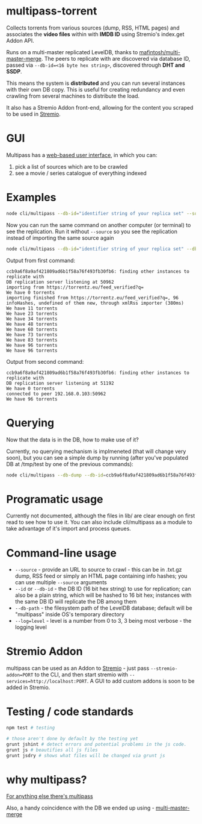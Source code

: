 # multipass-torrent

Collects torrents from various sources (dump, RSS, HTML pages) and associates the **video files** within with **IMDB ID** using Stremio's index.get Addon API.

Runs on a multi-master replicated LevelDB, thanks to [mafintosh/multi-master-merge](http://github.com/mafintosh/multi-master-merge). The peers to replicate with are discovered via database ID, passed via ``--db-id=<16 byte hex string>``, discovered through **DHT and SSDP**.

This means the system is **distributed** and you can run several instances with their own DB copy. This is useful for creating redundancy and even crawling from several machines to distribute the load. 

It also has a Stremio Addon front-end, allowing for the content you scraped to be used in [Stremio](http://strem.io).


# GUI 
Multipass has a [web-based user interface](Ivshti/multipass-www), in which you can:

1. pick a list of sources which are to be crawled
2. see a movie / series catalogue of everything indexed 

# Examples
```bash
node cli/multipass --db-id="identifier string of your replica set" --source="https://torrentz.eu/feed_verified?q=" --db-path=/tmp/test
```

Now you can run the same command on another computer (or terminal) to see the replication. Run it without ``--source`` so you see the replication instead of importing the same source again
```bash
node cli/multipass --db-id="identifier string of your replica set" --db-path=/tmp/test-2
```

Output from first command:
```
ccb9a6f8a9af421809ad6b1f58a76f493fb30fb6: finding other instances to replicate with
DB replication server listening at 50962
importing from https://torrentz.eu/feed_verified?q=
We have 0 torrents
importing finished from https://torrentz.eu/feed_verified?q=, 96 infoHashes, undefined of them new, through xmlRss importer (380ms)
We have 11 torrents
We have 23 torrents
We have 34 torrents
We have 48 torrents
We have 60 torrents
We have 73 torrents
We have 83 torrents
We have 96 torrents
We have 96 torrents
```
Output from second command:
```
ccb9a6f8a9af421809ad6b1f58a76f493fb30fb6: finding other instances to replicate with
DB replication server listening at 51192
We have 0 torrents
connected to peer 192.168.0.103:50962
We have 96 torrents
```


# Querying
Now that the data is in the DB, how to make use of it? 

Currently, no querying mechanism is implmeneted (that will change very soon), but you can see a simple dump by running (after you've populated DB at /tmp/test by one of the previous commands):
```bash
node cli/multipass --db-dump --db-id=ccb9a6f8a9af421809ad6b1f58a76f493fb30fb6 --db-path=/tmp/test
```

# Programatic usage
Currently not documented, although the files in lib/ are clear enough on first read to see how to use it.
You can also include cli/multipass as a module to take advantage of it's import and process queues.

# Command-line usage
* ``--source`` - provide an URL to source to crawl - this can be in .txt.gz dump, RSS feed or simply an HTML page containing info hashes; you can use multiple ``--source`` arguments
* ``--id`` or ``--db-id`` - the DB ID (16 bit hex string) to use for replication; can also be a plain string, which will be hashed to 16 bit hex; instances with the same DB ID will replicate the DB among them
* ``--db-path`` - the filesystem path of the LevelDB database; default will be "multipass" inside OS's temporary directory
* ``--log=level`` - level is a number from 0 to 3, 3 being most verbose - the logging level 

# Stremio Addon
multipass can be used as an Addon to [Stremio](http://strem.io) - just pass ``--stremio-addon=PORT`` to the CLI, and then start stremio with ``--services=http://localhost:PORT``. A GUI to add custom addons is soon to be added in Stremio.

# Testing / code standards
```bash
npm test # testing

# those aren't done by default by the testing yet
grunt jshint # detect errors and potential problems in the js code.
grunt js # beautifies all js files 
grunt jsdry # shows what files will be changed via grunt js
```

# why multipass?
[For anything else there's multipass](https://www.pinterest.com/pin/83738874291404469/)

Also, a handy coincidence with the DB we ended up using - [multi-master-merge](http://github.com/mafintosh/multi-master-merge)
